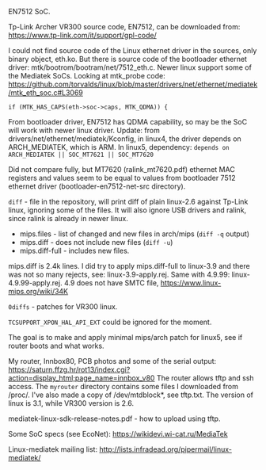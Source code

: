 EN7512 SoC.

Tp-Link Archer VR300 source code, EN7512, can be downloaded from: https://www.tp-link.com/it/support/gpl-code/

I could not find source code of the Linux ethernet driver in the sources, only binary object, eth.ko. But there is source code of the bootloader ethernet driver: mtk/bootrom/bootram/net/7512\_eth.c. Newer linux support some of the Mediatek SoCs. Looking at mtk\_probe code:  https://github.com/torvalds/linux/blob/master/drivers/net/ethernet/mediatek/mtk_eth_soc.c#L3069
```
if (MTK_HAS_CAPS(eth->soc->caps, MTK_QDMA)) {
```

From bootloader driver, EN7512 has QDMA capability, so may be the SoC will work with newer linux driver. Update: from drivers/net/ethernet/mediatek/Kconfig, in linux4, the driver depends on ARCH_MEDIATEK, which is ARM. In linux5, dependency: `depends on ARCH_MEDIATEK || SOC_MT7621 || SOC_MT7620`

Did not compare fully, but MT7620 (ralink_mt7620.pdf) ethernet MAC registers and values seem to be equal to values from bootloader 7512 ethernet driver (bootloader-en7512-net-src directory).

`diff` - file in the repository, will print diff of plain linux-2.6 against Tp-Link linux, ignoring some of the files. It will also ignore USB drivers and ralink, since ralink is already in newer linux.

* mips.files - list of changed and new files in arch/mips (`diff -q` output)
* mips.diff - does not include new files (`diff -u`)
* mips.diff-full - includes new files.

mips.diff is 2.4k lines. I did try to apply mips.diff-full to linux-3.9 and there was not so many rejects, see: linux-3.9-apply.rej. Same with 4.9.99: linux-4.9.99-apply.rej. 4.9 does not have SMTC file, https://www.linux-mips.org/wiki/34K

`0diffs` - patches for VR300 linux.

`TCSUPPORT_XPON_HAL_API_EXT` could be ignored for the moment.

The goal is to make and apply minimal mips/arch patch for linux5, see if router boots and what works.

My router, Innbox80, PCB photos and some of the serial output: https://saturn.ffzg.hr/rot13/index.cgi?action=display_html;page_name=innbox_v80
The router allows tftp and ssh access. The `myrouter` directory contains some files I downloaded from /proc/. I've also made a copy of /dev/mtdblock*, see tftp.txt. The version of linux is 3.1, while VR300 version is 2.6.

mediatek-linux-sdk-release-notes.pdf - how to upload using tftp.

Some SoC specs (see EcoNet): https://wikidevi.wi-cat.ru/MediaTek

Linux-mediatek mailing list: http://lists.infradead.org/pipermail/linux-mediatek/

